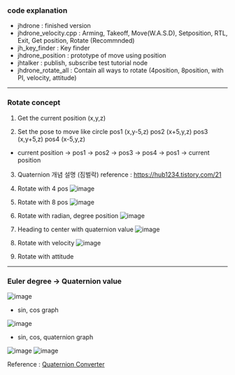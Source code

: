 ### code explanation
- jhdrone : finished version
- jhdrone_velocity.cpp : Arming, Takeoff, Move(W.A.S.D), Setposition, RTL, Exit, Get position, Rotate (Recommnded)
- jh_key_finder : Key finder
- jhdrone_position : prototype of move using position
- jhtalker : publish, subscribe test tutorial node
- jhdrone_rotate_all : Contain all ways to rotate (4position, 8position, with PI, velocity, attitude)

---
### Rotate concept

1) Get the current position (x,y,z)

2) Set the pose to move like circle
pos1 (x,y-5,z)
pos2 (x+5,y,z)
pos3 (x,y+5,z)
pos4 (x-5,y,z)

- current position -> pos1 -> pos2 -> pos3 -> pos4 -> pos1 -> current position

3) Quaternion 개념 설명 (짐벌락) 
reference : https://hub1234.tistory.com/21

4) Rotate with 4 pos
![image](https://user-images.githubusercontent.com/79160507/180117809-40bdf40f-f836-4e65-9f8a-5b56ff5d055c.png)

5) Rotate with 8 pos
![image](https://user-images.githubusercontent.com/79160507/180117881-5e8fd1b7-bfd9-44b5-b413-6cdf9474d69b.png)

6) Rotate with radian, degree position 
![image](https://user-images.githubusercontent.com/79160507/180117939-e150e6ad-dcb7-4134-9e01-3d36e7070efb.png)

7) Heading to center with quaternion value
![image](https://user-images.githubusercontent.com/79160507/180118033-4ec8e297-9216-444f-b388-be0a34bd77f9.png)

8) Rotate with velocity
![image](https://user-images.githubusercontent.com/79160507/180124700-46b949e3-4552-4bba-b78b-6a97b1f69ec3.png)

9) Rotate with attitude

----
### Euler degree -> Quaternion value

![image](https://user-images.githubusercontent.com/79160507/179910151-6d7db08f-9807-4f7d-b450-e27a177ad35d.png)
- sin, cos graph

![image](https://user-images.githubusercontent.com/79160507/179910198-c5a6e89e-caba-4d4b-8f4d-1a503d75b60c.png)
- sin, cos, quaternion graph

![image](https://user-images.githubusercontent.com/79160507/179910247-d1a601b3-e0ca-4334-acc8-ad7df13e6db5.png)
![image](https://user-images.githubusercontent.com/79160507/179910228-e999b23b-772b-439e-9ad3-a2f6e5debb78.png)

Reference : [Quaternion Converter](https://www.andre-gaschler.com/rotationconverter/)
